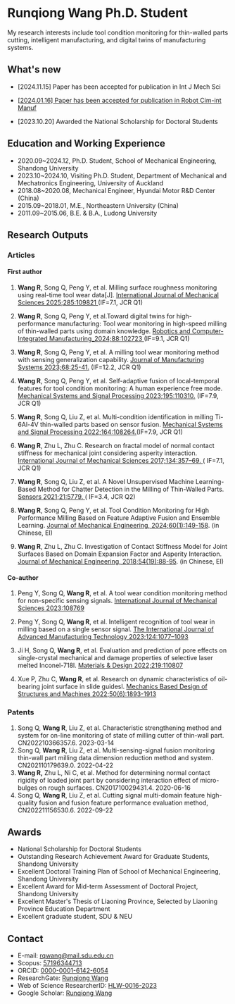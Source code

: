 # **Runqiong Wang**  Ph.D. Student

My research interests include tool condition monitoring for thin-walled parts cutting, intelligent manufacturing, and digital twins of manufacturing systems.

## What's new

- [2024.11.15] Paper has been accepted for publication in Int J Mech Sci

- [[2024.01.16] Paper has been accepted for publication in Robot Cim-int Manuf](research.md#_1)

- [2023.10.20] Awarded the National Scholarship for Doctoral Students

## Education and Working Experience

* 2020.09~2024.12, Ph.D. Student, School of Mechanical Engineering, Shandong University
* 2023.10~2024.10, Visiting Ph.D. Student, Department of Mechanical and Mechatronics Engineering, University of Auckland
* 2018.08~2020.08, Mechanical Engineer, Hyundai Motor R&D Center (China)
* 2015.09~2018.01, M.E., Northeastern University (China)
* 2011.09~2015.06, B.E. & B.A., Ludong University

## Research Outputs

### Articles

#### First author

1. **Wang R**, Song Q, Peng Y, et al. Milling surface roughness monitoring using real-time tool wear data[J]. [International Journal of Mechanical Sciences 2025;285:109821 ](https://doi.org/10.1016/j.ijmecsci.2024.109821)(IF=7.1, JCR Q1)

2. **Wang R**, Song Q, Peng Y, et al.Toward digital twins for high-performance manufacturing: Tool wear monitoring in high-speed milling of thin-walled parts using domain knowledge. [Robotics and Computer-Integrated Manufacturing_2024;88:102723 ](https://doi.org/10.1016/j.rcim.2024.102723)(IF=9.1, JCR Q1)

3. **Wang R**, Song Q, Peng Y, et al. A milling tool wear monitoring method with sensing generalization capability. [Journal of Manufacturing Systems 2023;68:25-41.](https://doi.org/10.1016/j.jmsy.2023.02.017) (IF=12.2, JCR Q1)

4. **Wang R**, Song Q, Peng Y, et al.  Self-adaptive fusion of local-temporal features for tool condition monitoring: A human experience free mode. [Mechanical Systems and Signal Processing 2023;195:110310.](https://doi.org/10.1016/j.ymssp.2023.110310) (IF=7.9, JCR Q1)

5. **Wang R**, Song Q, Liu Z, et al. Multi-condition identification in milling Ti-6Al-4V thin-walled parts based on sensor fusion.  [Mechanical Systems and Signal Processing 2022;164:108264.](https://doi.org/10.1016/j.ymssp.2021.108264)(IF=7.9, JCR Q1)

6. **Wang R**, Zhu L, Zhu C. Research on fractal model of normal contact stiffness for mechanical joint considering asperity interaction. [International Journal of Mechanical Sciences 2017;134:357–69. ](https://doi.org/10.1016/j.ijmecsci.2017.10.019) ( IF=7.1, JCR Q1)

7. **Wang R**, Song Q, Liu Z, et al. A Novel Unsupervised Machine Learning-Based Method for Chatter Detection in the Milling of Thin-Walled Parts. [Sensors 2021;21:5779. ](https://doi.org/10.3390/s21175779) ( IF=3.4, JCR Q2)

8. **Wang R**, Song Q, Peng Y, et al. Tool Condition Monitoring for High Performance Milling Based on Feature Adaptive Fusion and Ensemble Learning. [Journal of Mechanical Engineering, 2024;60(1):149-158](http://www.cjmenet.com.cn/CN/10.3901/JME.2024.01.149). (in Chinese, EI)

9. **Wang R**, Zhu L, Zhu C. Investigation of Contact Stiffness Model for Joint Surfaces Based on Domain Expansion Factor and Asperity Interaction. [Journal of Mechanical Engineering, 2018;54(19):88-95](http://www.cjmenet.com.cn/CN/10.3901/JME.2018.19.088). (in Chinese, EI)

#### Co-author

1. Peng Y, Song Q, **Wang R**, et al. A tool wear condition monitoring method for non-specific sensing signals. [International Journal of Mechanical Sciences 2023:108769](https://doi.org/10.1016/j.ijmecsci.2023.108769)

2. Peng Y, Song Q, **Wang R**, et al. Intelligent recognition of tool wear in milling based on a single sensor signal. [The International Journal of Advanced Manufacturing Technology 2023;124:1077–1093](https://link.springer.com/article/10.1007/s00170-022-10404-y)

3. Ji H, Song Q, **Wang R**, et al. Evaluation and prediction of pore effects on single-crystal mechanical and damage properties of selective laser melted Inconel-718l. [Materials & Design 2022;219:110807](https://doi.org/10.1016/j.matdes.2022.110807)

4. Xue P, Zhu C, **Wang R**, et al. Research on dynamic characteristics of oil-bearing joint surface in slide guidesl. [Mechanics Based Design of Structures and Machines 2022;50(6):1893-1913](https://doi.org/10.1080/15397734.2020.1766493)

### Patents

1. Song Q, **Wang R**, Liu Z, et al. Characteristic strengthening method and system for on-line monitoring of state of milling cutter of thin-wall part. CN202210366357.6. 2023-03-14
2. Song Q, **Wang R**, Liu Z, et al. Multi-sensing-signal fusion monitoring thin-wall part milling data dimension reduction method and system. CN202110179639.0. 2022-04-22
3. **Wang R,** Zhu L, Ni C, et al. Method for determining normal contact rigidity of loaded joint part by considering interaction effect of micro-bulges on rough surfaces. CN201710029431.4. 2020-06-16
4. Song Q, **Wang R**, Liu Z, et al. Cutting signal multi-domain feature high-quality fusion and fusion feature performance evaluation method, CN202211156530.6. 2022-09-22

## Awards

- National Scholarship for Doctoral Students
- Outstanding Research Achievement Award for Graduate Students, Shandong University
- Excellent Doctoral Training Plan of School of Mechanical Engineering, Shandong University
- Excellent Award for Mid-term Assessment of Doctoral Project, Shandong University
- Excellent Master's Thesis of Liaoning Province, Selected by Liaoning Province Education Department     
- Excellent graduate student, SDU & NEU

## Contact

- E-mail: rqwang@mail.sdu.edu.cn
- Scopus: [57196344713](https://www.scopus.com/authid/detail.uri?authorId=57196344713)
- ORCID: [0000-0001-6142-6054](https://orcid.org/0000-0001-6142-6054)
- ResearchGate: [Runqiong Wang](https://www.researchgate.net/profile/Runqiong-Wang)
- Web of Science ResearcherID: [HLW-0016-2023](https://www.webofscience.com/wos/author/record/HLW-0016-2023)
- Google Scholar: [Runqiong Wang](https://scholar.google.com/citations?user=ez-1Xx4AAAAJ&hl)
